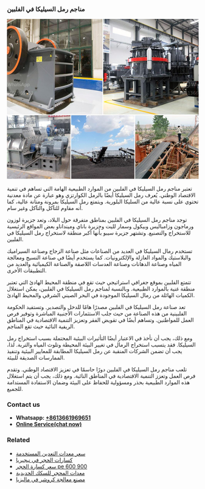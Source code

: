 <h3>مناجم رمل السيليكا في الفلبين</h3><img src='1701854309.jpg' alt=''><p>تعتبر مناجم رمل السيليكا في الفلبين من الموارد الطبيعية الهامة التي تساهم في تنمية الاقتصاد الوطني. يُعرف رمل السيليكا أيضًا بالرمل الكوارتزي وهو عبارة عن مادة معدنية تحتوي على نسبة عالية من السليكا البلورية. ويتمتع رمل السيليكا بمرونة ومتانة عالية، كما أنه مقاوم للتآكل والتآكل وغير سام.</p><p>توجد مناجم رمل السيليكا في الفلبين بمناطق متفرقة حول البلاد، وتعد جزيرة لوزون ورماجون وزامباليس وبيكول وسمار لليت وجزيرة باناي ومينداناو بعض المواقع الرئيسية للاستخراج والتصنيع. وتشتهر جزيرة سيبو بأنها أكبر منطقة لاستخراج رمل السيليكا في الفلبين.</p><p>تستخدم رمال السيليكا في العديد من الصناعات مثل صناعة الزجاج وصناعة السيراميك والبلاستيك والمواد العازلة والإلكترونيات. كما يستخدم أيضًا في صناعة النسيج ومعالجة المياه وصناعة الدهانات وصناعة العدسات اللاصقة والصناعة الكيميائية والعديد من التطبيقات الأخرى.</p><p>تتمتع الفلبين بموقع جغرافي استراتيجي حيث تقع في منطقة المحيط الهادئ التي تعتبر منطقة غنية بالموارد الطبيعية. وبالنسبة لمناجم رمل السيليكا في الفلبين، يمكن استغلال الكميات الهائلة من رمال السيليكا الموجودة في البحر الصيني الشرقي والمحيط الهادئ.</p><p>تعد صناعة رمل السيليكا في الفلبين مصدرًا هامًا للدخل والتصدير. وتستفيد الحكومة الفلبينية من هذه الصناعة من حيث جلب الاستثمارات الأجنبية المباشرة وتوفير فرص العمل للمواطنين. وتساهم أيضًا في تقويض الفقر وتعزيز التنمية الاقتصادية في المناطق الريفية النائية حيث تقع المناجم.</p><p>ومع ذلك، يجب أن نأخذ في الاعتبار أيضًا التأثيرات البيئية المحتملة بسبب استخراج رمل السيليكا. فقد يتسبب استخراج الرمال في تغيير البيئة المحيطة وتلوث المياه والتربة. لذا، يجب أن تضمن الشركات المنقبة عن رمل السيليكا المطابقة للمعايير البيئية وتنفيذ الممارسات الصديقة للبيئة.</p><p>تلعب مناجم رمل السيليكا في الفلبين دورًا حاسمًا في تعزيز الاقتصاد الوطني. وتقدم فرص العمل وتعزز التنمية الاقتصادية في المناطق النائية. ومع ذلك، يجب أن يتم استغلال هذه الموارد الطبيعية بحذر ومسؤولية للحفاظ على البيئة وضمان الاستفادة المستدامة للجميع.</p><h3>Contact us</h3><ul><li><strong>Whatsapp:&nbsp;<a href="https://wa.me/8613661969651">+8613661969651</a></strong></li><li><a href="https://swt.shibang-china.com/?git&amp;zhl&amp;مناجم رمل السيليكا في الفلبين"><strong>Online Service(chat now)</strong></a></li></ul><h3>Related</h3><ul><li><a href='سعر معدات التعدين المستخدمة.md'>سعر معدات التعدين المستخدمة</a></li><li><a href='كسارات الحجر في نيجيريا.md'>كسارات الحجر في نيجيريا</a></li><li><a href='سعر كسارة الحجر pe 600 900.md'>سعر كسارة الحجر pe 600 900</a></li><li><a href='معدات المحجر للسكك الحديدية.md'>معدات المحجر للسكك الحديدية</a></li><li><a href='مصنع معالجة كروشر في ماليزيا.md'>مصنع معالجة كروشر في ماليزيا</a></li></ul>